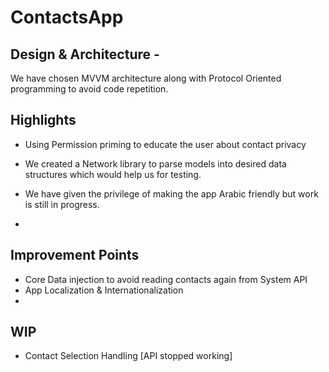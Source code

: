 # ContactsApp

## Design & Architecture - 

We have chosen MVVM architecture along with Protocol Oriented programming to avoid code repetition.


## Highlights

- Using Permission priming to educate the user about contact privacy

- We created a Network library to parse models into desired data structures which would help us for testing.

- We have given the privilege of making the app Arabic friendly but work is still in progress.

- 
 

## Improvement Points

- Core Data injection to avoid reading contacts again from System API
- App Localization & Internationalization
- 


## WIP

- Contact Selection Handling [API stopped working]
